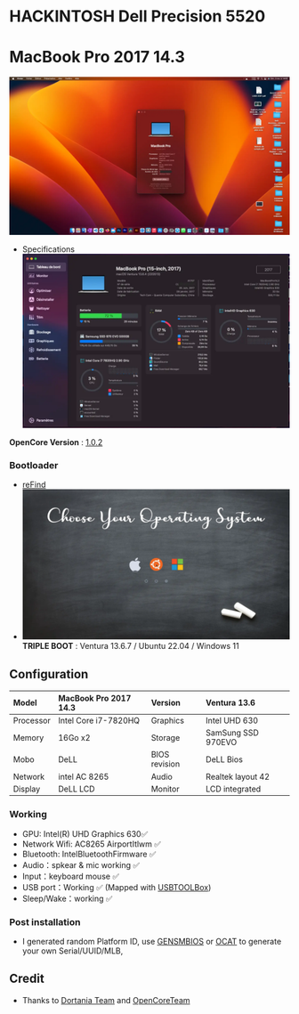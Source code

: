 # HACKINTOSH Dell Precision 5520
# MacBook Pro 2017 14.3

  ![](https://github.com/GUNNERSx/Dell-Precision5520-hackintosh/blob/main/desktop.webp)

  * Specifications
  ![](https://github.com/GUNNERSx/Dell-Precision5520-hackintosh/blob/main/specs.webp)

**OpenCore Version** : [1.0.2](https://github.com/acidanthera/OpenCorePkg/releases)

 ### Bootloader
  * [reFind](https://www.rodsbooks.com/refind/)
  * ![](https://github.com/GUNNERSx/Dell-Precision5520-hackintosh/blob/main/reFindBootManager.webp)
  **TRIPLE BOOT** : Ventura 13.6.7 / Ubuntu 22.04 / Windows 11

## Configuration

| Model     | MacBook Pro 2017  14.3      | Version        | Ventura 13.6        |
| :-------- | :---------------------------| :------------- | :------------------ |
| Processor | Intel Core i7-7820HQ        | Graphics       | Intel UHD 630       |
| Memory    | 16Go x2                     | Storage        | SamSung SSD 970EVO  |
| Mobo      | DeLL                        | BIOS revision  | DeLL Bios           |
| Network   | intel AC 8265               | Audio          | Realtek layout 42   | 
| Display   | DeLL LCD                    | Monitor        | LCD integrated      |

 ### Working
 * GPU: Intel(R) UHD Graphics 630✅
 * Network Wifi: AC8265 AirportItlwm ✅
 * Bluetooth: IntelBluetoothFirmware ✅
 * Audio：spkear & mic working ✅
 * Input：keyboard mouse ✅
 * USB port：Working ✅ (Mapped with [USBTOOLBox](https://github.com/USBToolBox/tool))
 * Sleep/Wake：working ✅
 
 
 ### Post installation
  * I generated random Platform ID, use [GENSMBIOS](https://github.com/corpnewt/GenSMBIOS) or [OCAT](https://github.com/ic005k/OCAuxiliaryTools/releases) to generate your own Serial/UUID/MLB,
   
 ## Credit

 - Thanks to [Dortania Team](https://dortania.github.io/OpenCore-Install-Guide/prerequisites.html#prerequisites) and [OpenCoreTeam](https://github.com/acidanthera/OpenCorePkg)
